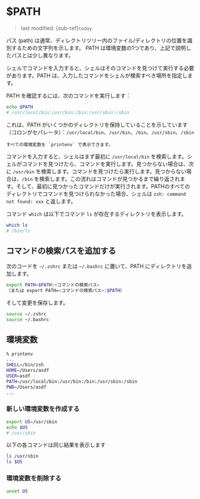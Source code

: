 # $PATH
> last modified: {sub-ref}`today`

パス (path) は通常、ディレクトリツリー内のファイル/ディレクトリの位置を識別するための文字列を示します。
PATH は環境変数の1つであり、上記で説明したパスとは少し異なります。

シェルでコマンドを入力すると、シェルはそのコマンドを見つけて実行する必要があります。PATH は、入力したコマンドをシェルが検索すべき場所を指定します。

PATH を確認するには、次のコマンドを実行します：
```bash
echo $PATH
# /usr/local/bin:/usr/bin:/bin:/usr/sbin:/sbin
```
これは、PATH がいくつかのディレクトリを保持していることを示しています（コロンがセパレータ）：`/usr/local/bin`、`/usr/bin`、`/bin`、`/usr/sbin`、`/sbin`

```{tip}
すべての環境変数を `printenv` で表示できます。
```

コマンドを入力すると、シェルはまず最初に `/usr/local/bin` を検索します。シェルがコマンドを見つけたら、コマンドを実行します。見つからない場合は、次に `/usr/bin` を検索します。コマンドを見つけたら実行します。見つからない場合は、`/bin` を検索します。この流れはコマンドが見つかるまで繰り返されます。そして、最初に見つかったコマンドだけが実行されます。PATHのすべてのディレクトリでコマンドを見つけられなかった場合、シェルは `zsh: command not found: xxx` と返します。

コマンド `which` は以下でコマンド `ls` が存在するディレクトリを表示します。
```bash
which ls
# /bin/ls
```

## コマンドの検索パスを追加する

次のコードを `~/.zshrc` または `~/.bashrc` に置いて、PATH にディレクトリを追加します。
```bash
export PATH=$PATH:<コマンドの検索パス>
（または export PATH=<コマンドの検索パス>:$PATH）
```

そして変更を保存します。
```bash
source ~/.zshrc
source ~/.bashrc
```

## 環境変数

```bash
% printenv
...
SHELL=/bin/zsh
HOME=/Users/asdf
USER=asdf
PATH=/usr/local/bin:/usr/bin:/bin:/usr/sbin:/sbin
PWD=/Users/asdf
...
```

### 新しい環境変数を作成する
```bash
export US=/usr/sbin
echo $US
# /usr/sbin
```

以下の各コマンドは同じ結果を表示します
```bash
ls /usr/sbin
ls $US
```

### 環境変数を削除する
```bash
unset US
```

